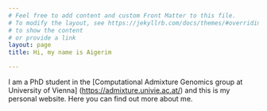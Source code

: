 ```yaml
---
# Feel free to add content and custom Front Matter to this file.
# To modify the layout, see https://jekyllrb.com/docs/themes/#overriding-theme-defaults
# to show the content
# or provide a link
layout: page
title: Hi, my name is Aigerim

---
```


I am a PhD student in the [Computational Admixture Genomics group at University of Vienna] (https://admixture.univie.ac.at/) and this is my personal website. Here you can find out more about me.
